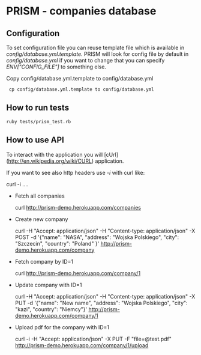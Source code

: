 PRISM - companies database
=======

Configuration
-----------

To set configuration file you can reuse template file which is available in
*config/database.yml.template*. PRISM will look for config file by default in
*config/database.yml* if you want to change that you can specify
*ENV["CONFIG_FILE"]* to something else.

Copy config/database.yml.template to config/database.yml

     cp config/database.yml.template to config/database.yml

How to run tests
-----------

    ruby tests/prism_test.rb

How to use API
-----------

To interact with the application you will [cUrl] (http://en.wikipedia.org/wiki/CURL) application.

If you want to see also http headers use *-i* with curl like:

  curl -i ....

* Fetch all companies

  curl http://prism-demo.herokuapp.com/companies

* Create new company

  curl -H "Accept: application/json" -H "Content-type: application/json" -X POST
  -d '{"name": "NASA", "address": "Wojska Polskiego", "city": "Szczecin", "country":
  "Poland" }' http://prism-demo.herokuapp.com/company

* Fetch company by ID=1

  curl http://prism-demo.herokuapp.com/company/1

* Update company with ID=1

  curl -H "Accept: application/json" -H "Content-type: application/json" -X PUT
  -d '{"name": "New name", "address": "Wojska Polskiego", "city": "kazi", "country":
  "Niemcy"}' http://prism-demo.herokuapp.com/company/1

* Upload pdf for the company with ID=1

  curl -i -H "Accept: application/json" -X PUT -F "file=@test.pdf"
  http://prism-demo.herokuapp.com/company/1/upload

